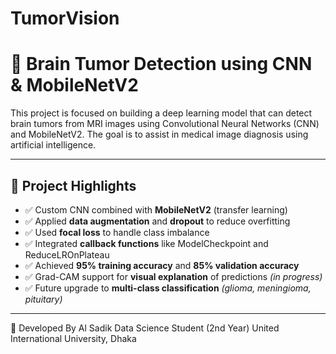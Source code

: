 # TumorVision

# 🧠 Brain Tumor Detection using CNN & MobileNetV2

This project is focused on building a deep learning model that can detect brain tumors from MRI images using Convolutional Neural Networks (CNN) and MobileNetV2. The goal is to assist in medical image diagnosis using artificial intelligence.

---

## 🚀 Project Highlights

- ✅ Custom CNN combined with **MobileNetV2** (transfer learning)
- ✅ Applied **data augmentation** and **dropout** to reduce overfitting
- ✅ Used **focal loss** to handle class imbalance
- ✅ Integrated **callback functions** like ModelCheckpoint and ReduceLROnPlateau
- ✅ Achieved **95% training accuracy** and **85% validation accuracy**
- ✅ Grad-CAM support for **visual explanation** of predictions *(in progress)*
- ✅ Future upgrade to **multi-class classification** *(glioma, meningioma, pituitary)*

---
👤 Developed By Al Sadik Data Science Student (2nd Year) United International University, Dhaka


